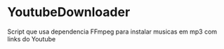 # YoutubeDownloader
Script que usa dependencia FFmpeg para instalar musicas em mp3 com links do Youtube

